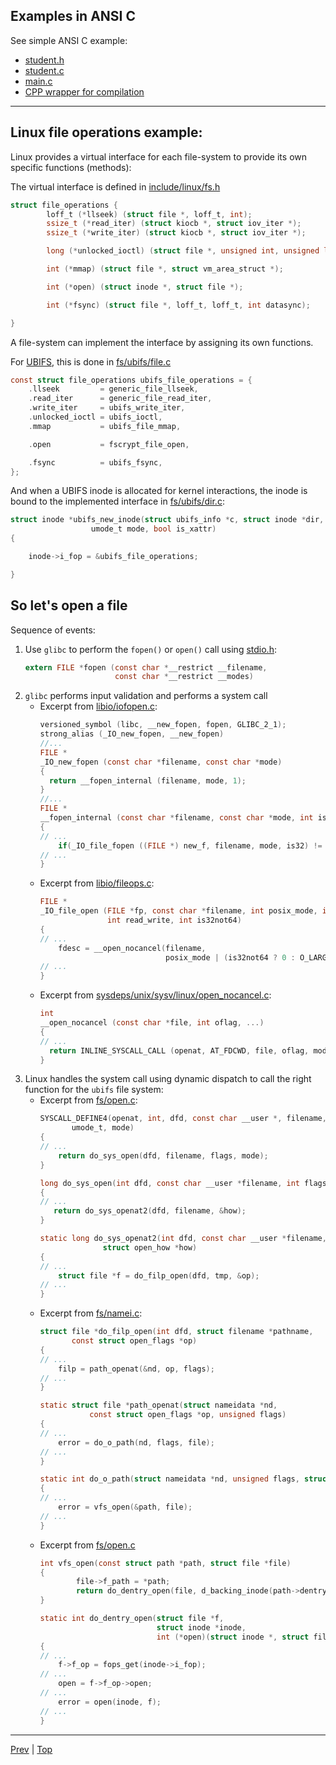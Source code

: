 ## Examples in ANSI C

See simple ANSI C example:
* [student.h](../src/ansi-c-oop-example/student.h)
* [student.c](../src/ansi-c-oop-example/student.c)
* [main.c](../src/ansi-c-oop-example/main.c)
* [CPP wrapper for compilation](../src/ansi-c-oop-example/ansi-c-oop-example.cpp)

---

## Linux file operations example:

Linux provides a virtual interface for each file-system to provide its own specific functions (methods):

The virtual interface is defined in [include/linux/fs.h](https://git.kernel.org/pub/scm/linux/kernel/git/stable/linux.git/tree/include/linux/fs.h?h=v6.1.12)
```C
struct file_operations {
        loff_t (*llseek) (struct file *, loff_t, int);
        ssize_t (*read_iter) (struct kiocb *, struct iov_iter *);
        ssize_t (*write_iter) (struct kiocb *, struct iov_iter *);

        long (*unlocked_ioctl) (struct file *, unsigned int, unsigned long);

        int (*mmap) (struct file *, struct vm_area_struct *);

        int (*open) (struct inode *, struct file *);

        int (*fsync) (struct file *, loff_t, loff_t, int datasync);

}
```

A file-system can implement the interface by assigning its own functions.

For [UBIFS](https://en.wikipedia.org/wiki/UBIFS), this is done in [fs/ubifs/file.c](https://git.kernel.org/pub/scm/linux/kernel/git/stable/linux.git/tree/fs/ubifs/file.c?h=v6.1.12)
```C
const struct file_operations ubifs_file_operations = {
	.llseek         = generic_file_llseek,
	.read_iter      = generic_file_read_iter,
	.write_iter     = ubifs_write_iter,
	.unlocked_ioctl = ubifs_ioctl,
	.mmap           = ubifs_file_mmap,

	.open		    = fscrypt_file_open,

	.fsync          = ubifs_fsync,
};
```

And when a UBIFS inode is allocated for kernel interactions, the inode is bound to the implemented interface in [fs/ubifs/dir.c](https://git.kernel.org/pub/scm/linux/kernel/git/stable/linux.git/tree/fs/ubifs/dir.c?h=v6.1.12):
```C
struct inode *ubifs_new_inode(struct ubifs_info *c, struct inode *dir,
			      umode_t mode, bool is_xattr)
{

    inode->i_fop = &ubifs_file_operations;

}
```

## So let's open a file

Sequence of events:
1. Use `glibc` to perform the `fopen()` or `open()` call using [stdio.h](https://sourceware.org/git/?p=glibc.git;a=blob;f=usr/include/stdio.h;h=4d8ec49712edf020d0db28b69f7074b980d9eb3e;hb=HEAD):
   ```C
   extern FILE *fopen (const char *__restrict __filename,
                       const char *__restrict __modes)
   ```
2. `glibc` performs input validation and performs a system call
   - Excerpt from [libio/iofopen.c](https://sourceware.org/git/?p=glibc.git;a=blob;f=libio/iofopen.c;h=4d8ec49712edf020d0db28b69f7074b980d9eb3e;hb=HEAD):
      ```C
      versioned_symbol (libc, __new_fopen, fopen, GLIBC_2_1);
      strong_alias (_IO_new_fopen, __new_fopen)
      //...
      FILE *
      _IO_new_fopen (const char *filename, const char *mode)
      {
        return __fopen_internal (filename, mode, 1);
      }
      //...
      FILE *
      __fopen_internal (const char *filename, const char *mode, int is32)
      {
      // ...
          if(_IO_file_fopen ((FILE *) new_f, filename, mode, is32) != NULL)
      // ...
      }
      ```
   - Excerpt from [libio/fileops.c](https://sourceware.org/git/?p=glibc.git;a=blob;f=libio/fileops.c;h=4d8ec49712edf020d0db28b69f7074b980d9eb3e;hb=HEAD):
     ```C
     FILE *
     _IO_file_open (FILE *fp, const char *filename, int posix_mode, int prot,
                    int read_write, int is32not64)
     {
     // ...
         fdesc = __open_nocancel(filename,
                                 posix_mode | (is32not64 ? 0 : O_LARGEFILE), prot);
     // ...
     }
     ```
   - Excerpt from [sysdeps/unix/sysv/linux/open_nocancel.c](https://sourceware.org/git/?p=glibc.git;a=blob;f=sysdeps/unix/sysv/linux/open_nocancel.c;h=4d8ec49712edf020d0db28b69f7074b980d9eb3e;hb=HEAD):
     ```C
     int
     __open_nocancel (const char *file, int oflag, ...)
     {
     // ...
       return INLINE_SYSCALL_CALL (openat, AT_FDCWD, file, oflag, mode);
     }
     ```
3. Linux handles the system call using dynamic dispatch to call the right function for the `ubifs` file system:    
   - Excerpt from [fs/open.c](https://git.kernel.org/pub/scm/linux/kernel/git/stable/linux.git/tree/fs/open.c?h=v6.1.12):
     ```C
     SYSCALL_DEFINE4(openat, int, dfd, const char __user *, filename, int, flags,
     		umode_t, mode)
     {
     // ...
         return do_sys_open(dfd, filename, flags, mode);
     }
     
     long do_sys_open(int dfd, const char __user *filename, int flags, umode_t mode)
     {
     // ...
     	return do_sys_openat2(dfd, filename, &how);
     }
     
     static long do_sys_openat2(int dfd, const char __user *filename,
     			   struct open_how *how)
     {
     // ...
         struct file *f = do_filp_open(dfd, tmp, &op);
     // ...
     }
     ```
   - Excerpt from [fs/namei.c](https://git.kernel.org/pub/scm/linux/kernel/git/stable/linux.git/tree/fs/namei.c?h=v6.1.12):
     ```C
     struct file *do_filp_open(int dfd, struct filename *pathname,
     		const struct open_flags *op)
     {
     // ...
         filp = path_openat(&nd, op, flags);
     // ...
     }
     
     static struct file *path_openat(struct nameidata *nd,
     			const struct open_flags *op, unsigned flags)
     {
     // ...
         error = do_o_path(nd, flags, file);
     // ...
     }
     
     static int do_o_path(struct nameidata *nd, unsigned flags, struct file *file)
     {
     // ...
         error = vfs_open(&path, file);
     // ...
     }
     ```
   - Excerpt from [fs/open.c](https://git.kernel.org/pub/scm/linux/kernel/git/stable/linux.git/tree/fs/open.c?h=v6.1.12)
     ```C
     int vfs_open(const struct path *path, struct file *file)
     {
             file->f_path = *path;
             return do_dentry_open(file, d_backing_inode(path->dentry), NULL);
     }
     
     static int do_dentry_open(struct file *f,
                               struct inode *inode,
                               int (*open)(struct inode *, struct file *))
     {
     // ...
         f->f_op = fops_get(inode->i_fop);
     // ...
         open = f->f_op->open;
     // ...
         error = open(inode, f);
     // ...
     }
     ```
    
    
---

[Prev](./context.md) | [Top](../README.md)